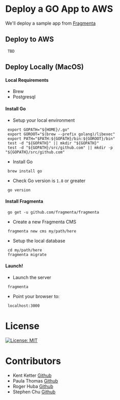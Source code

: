 # Deploy a GO App to AWS

We'll deploy a sample app from [Fragmenta](https://fragmenta.eu/)

## Deploy to AWS
```
 TBD
```

## Deploy Locally (MacOS)

#### Local Requirements
 * Brew
 * Postgresql

#### Install Go
* Setup your local environment
```
 export GOPATH="${HOME}/.go"
 export GOROOT="$(brew --prefix golang)/libexec"
 export PATH="$PATH:${GOPATH}/bin:${GOROOT}/bin"
 test -d "${GOPATH}" || mkdir "${GOPATH}"
 test -d "${GOPATH}/src/github.com" || mkdir -p "${GOPATH}/src/github.com"
```
* Install Go
```
 brew install go
```
* Check Go version is `1.8` or greater
```
 go version
```

#### Install Fragmenta
```
 go get -u github.com/fragmenta/fragmenta
```
* Create a new Fragmenta CMS
```
 fragmenta new cms my/path/here
```
* Setup the local database
```
 cd my/path/here
 fragmenta migrate
```

#### Launch!
* Launch the server
```
 fragmenta
```
* Point your browser to:
```
 localhost:3000
```
# License
[![License: MIT](https://img.shields.io/badge/License-MIT-yellow.svg)](https://github.com/stephenchu530/deployment-fragmenta/blob/master/LICENSE)

# Contributors
* Kent Ketter [Github](https://github.com/KKetter)
* Paula Thomas [Github](https://github.com/Paula9t9)
* Roger Huba [Github](https://github.com/RogerHuba)
* Stephen Chu [Github](https://github.com/stephenchu530)
